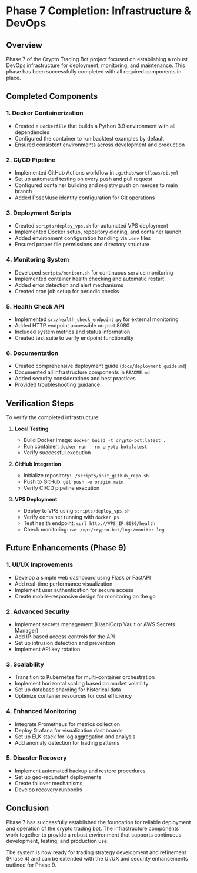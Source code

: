# Phase 7 Completion: Infrastructure & DevOps

## Overview

Phase 7 of the Crypto Trading Bot project focused on establishing a robust DevOps infrastructure for deployment, monitoring, and maintenance. This phase has been successfully completed with all required components in place.

## Completed Components

### 1. Docker Containerization

- Created a `Dockerfile` that builds a Python 3.9 environment with all dependencies
- Configured the container to run backtest examples by default
- Ensured consistent environments across development and production

### 2. CI/CD Pipeline

- Implemented GitHub Actions workflow in `.github/workflows/ci.yml`
- Set up automated testing on every push and pull request
- Configured container building and registry push on merges to main branch
- Added PoseMuse identity configuration for Git operations

### 3. Deployment Scripts

- Created `scripts/deploy_vps.sh` for automated VPS deployment
- Implemented Docker setup, repository cloning, and container launch
- Added environment configuration handling via `.env` files
- Ensured proper file permissions and directory structure

### 4. Monitoring System

- Developed `scripts/monitor.sh` for continuous service monitoring
- Implemented container health checking and automatic restart
- Added error detection and alert mechanisms
- Created cron job setup for periodic checks

### 5. Health Check API

- Implemented `src/health_check_endpoint.py` for external monitoring
- Added HTTP endpoint accessible on port 8080
- Included system metrics and status information
- Created test suite to verify endpoint functionality

### 6. Documentation

- Created comprehensive deployment guide (`docs/deployment_guide.md`)
- Documented all infrastructure components in `README.md`
- Added security considerations and best practices
- Provided troubleshooting guidance

## Verification Steps

To verify the completed infrastructure:

1. **Local Testing**
   - Build Docker image: `docker build -t crypto-bot:latest .`
   - Run container: `docker run --rm crypto-bot:latest`
   - Verify successful execution

2. **GitHub Integration**
   - Initialize repository: `./scripts/init_github_repo.sh`
   - Push to GitHub: `git push -u origin main`
   - Verify CI/CD pipeline execution

3. **VPS Deployment**
   - Deploy to VPS using `scripts/deploy_vps.sh`
   - Verify container running with `docker ps`
   - Test health endpoint: `curl http://VPS_IP:8080/health`
   - Check monitoring: `cat /opt/crypto-bot/logs/monitor.log`

## Future Enhancements (Phase 9)

### 1. UI/UX Improvements

- Develop a simple web dashboard using Flask or FastAPI
- Add real-time performance visualization
- Implement user authentication for secure access
- Create mobile-responsive design for monitoring on the go

### 2. Advanced Security

- Implement secrets management (HashiCorp Vault or AWS Secrets Manager)
- Add IP-based access controls for the API
- Set up intrusion detection and prevention
- Implement API key rotation

### 3. Scalability

- Transition to Kubernetes for multi-container orchestration
- Implement horizontal scaling based on market volatility
- Set up database sharding for historical data
- Optimize container resources for cost efficiency

### 4. Enhanced Monitoring

- Integrate Prometheus for metrics collection
- Deploy Grafana for visualization dashboards
- Set up ELK stack for log aggregation and analysis
- Add anomaly detection for trading patterns

### 5. Disaster Recovery

- Implement automated backup and restore procedures
- Set up geo-redundant deployments
- Create failover mechanisms
- Develop recovery runbooks

## Conclusion

Phase 7 has successfully established the foundation for reliable deployment and operation of the crypto trading bot. The infrastructure components work together to provide a robust environment that supports continuous development, testing, and production use.

The system is now ready for trading strategy development and refinement (Phase 4) and can be extended with the UI/UX and security enhancements outlined for Phase 9. 